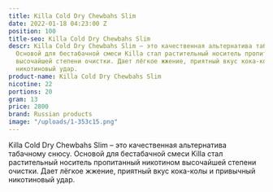 ```yaml
---
title: Killa Cold Dry Chewbahs Slim
date: 2022-01-18 04:23:00 Z
position: 100
title-seo: Killa Cold Dry Chewbahs Slim
descr: Killa Cold Dry Chewbahs Slim – это качественная альтернатива табачному снюсу.
  Основой для бестабачной смеси Killa стал растительный носитель пропитанный никотином
  высочайшей степени очистки. Дает лёгкое жжение, приятный вкус кока-колы и привычный
  никотиновый удар.
product-name: Killa Cold Dry Chewbahs Slim
nicotine: 22
portions: 20
gram: 13
price: 2800
brand: Russian products
image: "/uploads/1-353c15.png"
---
```


Killa Cold Dry Chewbahs Slim – это качественная альтернатива табачному снюсу. Основой для бестабачной смеси Killa стал растительный носитель пропитанный никотином высочайшей степени очистки. Дает лёгкое жжение, приятный вкус кока-колы и привычный никотиновый удар.
